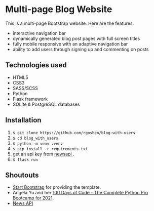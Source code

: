 # Multi-page Blog Website

This is a multi-page Bootstrap website. Here are the features:

- interactive navigation bar
- dynamically generated blog post pages with full screen titles
- fully mobile responsive with an adaptive navigation bar
- ability to add users through signing up and commenting on posts

## Technologies used

- HTML5
- CSS3
- SASS/SCSS
- Python
- Flask framework
- SQLite & PostgreSQL databases

## Installation

1. `$ git clone https://github.com/rgoshen/blog-with-users `
2. `$ cd blog_with_users `
3. `$ python -m venv .venv `
4. `$ pip install -r requirements.txt `
5. get an api key from [newsapi ](https://newsapi.org/).
6. `$ flask run `

## Shoutouts

- [Start Bootstrap](https://startbootstrap.com/theme/clean-blog) for providing the template.
- Angela Yu and her [100 Days of Code - The Complete Python Pro Bootcamp for 2021](https://www.udemy.com/course/100-days-of-code/?src=sac&kw=100+Days+of+Code).
- [News API](https://newsapi.org/)
